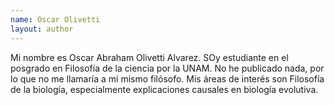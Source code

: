 ```yaml
---
name: Oscar Olivetti
layout: author
---
```

Mi nombre es Oscar Abraham Olivetti Alvarez. SOy estudiante en el posgrado en Filosofía de la ciencia por la UNAM. No he publicado nada, por lo que no me llamaría a mí mismo filósofo. Mis áreas de interés son Filosofía de la biología, especialmente explicaciones causales en biología evolutiva.
